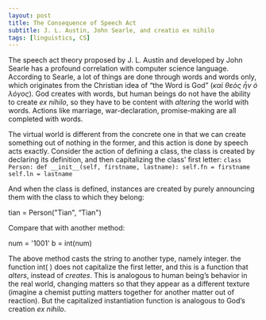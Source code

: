 ```yaml
---
layout: post
title: The Consequence of Speech Act
subtitle: J. L. Austin, John Searle, and creatio ex nihilo
tags: [linguistics, CS]
---
```

The speech act theory proposed by J. L. Austin and developed by John Searle has a profound correlation with computer science language. According to Searle, a lot of things are done through words and words only, which originates from the Christian idea of “the Word is God” (*καὶ θεὸς ἦν ὁ λόγος*). God creates with words, but human beings do not have the ability to create *ex nihilo*, so they have to be content with *altering* the world with words. Actions like marriage, war-declaration, promise-making are all completed with words. 

The virtual world is different from the concrete one in that we can create something out of nothing in the former, and this action is done by speech acts exactly. Consider the action of defining a class, the class is created by declaring its definition, and then capitalizing the class’ first letter:
`
class Person:
    def __init__(self, firstname, lastname):
        self.fn = firstname
        self.ln = lastname      `

And when the class is defined, instances are created by purely announcing them with the class to which they belong:

tian = Person("Tian", “Tian")

Compare that with another method:

num = '1001'
b = int(num)

The above method casts the string to another type, namely integer. the function int( ) does not capitalize the first letter, and this is a function that *alters*, instead of *creates*. This is analogous to human being’s behavior in the real world, changing matters so that they appear as a different texture (imagine a chemist putting matters together for another matter out of reaction). But the capitalized instantiation function is analogous to God’s creation *ex nihilo*. 